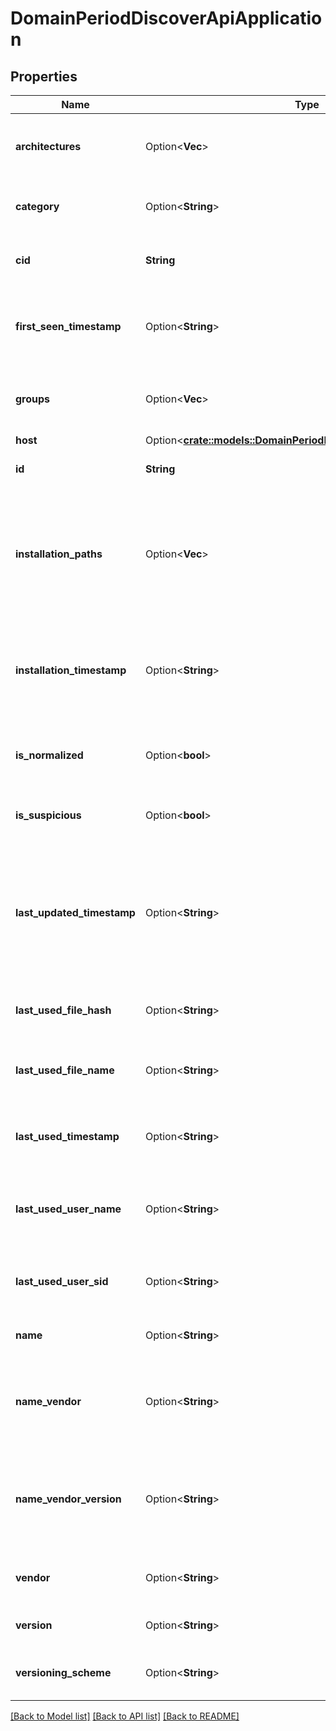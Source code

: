 # DomainPeriodDiscoverApiApplication

## Properties

Name | Type | Description | Notes
------------ | ------------- | ------------- | -------------
**architectures** | Option<**Vec<String>**> | Represents the application architectures (x86 / x64). | [optional]
**category** | Option<**String**> | The category of the application. | [optional]
**cid** | **String** | The customer ID of this application. |
**first_seen_timestamp** | Option<**String**> | Timestamp when this application was first seen by the cloud. | [optional]
**groups** | Option<**Vec<String>**> | The user defined groups this application is part of. | [optional]
**host** | Option<[**crate::models::DomainPeriodDiscoverApiApplicationHost**](domain.DiscoverAPIApplicationHost.md)> |  | [optional]
**id** | **String** | The unique ID for the application. |
**installation_paths** | Option<**Vec<String>**> | The file paths where the application is installed on the host. Or the locations of the executables. | [optional]
**installation_timestamp** | Option<**String**> | Timestamp when the application was installed on the host. We might not have this data. | [optional]
**is_normalized** | Option<**bool**> | Whether or not the application is normalized | [optional]
**is_suspicious** | Option<**bool**> | Whether or not the application is suspicious | [optional]
**last_updated_timestamp** | Option<**String**> | Timestamp when this application was last updated (something changed in the application or in the host data). | [optional]
**last_used_file_hash** | Option<**String**> | The file hash that was last used for this application. | [optional]
**last_used_file_name** | Option<**String**> | The file name that was last used for this application. | [optional]
**last_used_timestamp** | Option<**String**> | Timestamp when this application was last used. | [optional]
**last_used_user_name** | Option<**String**> | The username of the user that last used this application. | [optional]
**last_used_user_sid** | Option<**String**> | The user SID of the last user that used this application. | [optional]
**name** | Option<**String**> | The name of the application. | [optional]
**name_vendor** | Option<**String**> | The combined field on which we will be able to group by app. | [optional]
**name_vendor_version** | Option<**String**> | The combined field on which we will be able to group by app + version. | [optional]
**vendor** | Option<**String**> | The name the application's vendor. | [optional]
**version** | Option<**String**> | The version of the application. | [optional]
**versioning_scheme** | Option<**String**> | The version scheme of the application. | [optional]

[[Back to Model list]](./README.md#documentation-for-models) [[Back to API list]](./README.md#documentation-for-api-endpoints) [[Back to README]](../README.md)
